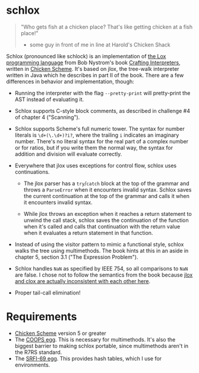 # schlox

> "Who gets fish at a chicken place?  That's like getting chicken at a fish
> place!"
> - some guy in front of me in line at Harold's Chicken Shack

Schlox (pronounced like schlock) is an implementation of [the Lox programming
language](https://github.com/munificent/craftinginterpreters/) from Bob
Nystrom's book [Crafting Interpreters](https://craftinginterpreters.com/),
written in [Chicken Scheme](https://call-cc.org/).  It's based on jlox, the
tree-walk interpreter written in Java which he describes in part II of the
book.  There are a few differences in behavior and implementation, though:

- Running the interpreter with the flag `--pretty-print` will pretty-print the
  AST instead of evaluating it.

- Schlox supports C-style block comments, as described in challenge #4 of
  chapter 4 ("Scanning").

- Schlox supports Scheme's full numeric tower.  The syntax for number literals
  is `\d+(\.\d+)?i?`, where the trailing `i` indicates an imaginary number.
  There's no literal syntax for the real part of a complex number or for
  ratios, but if you write them the normal way, the syntax for addition and
  division will evaluate correctly.

- Everywhere that jlox uses exceptions for control flow, schlox uses
  continuations.

    - The jlox parser has a `try`/`catch` block at the top of the grammar
      and throws a `ParseError` when it encounters invalid syntax.  Schlox
      saves the current continuation at the top of the grammar and calls it
      when it encounters invalid syntax.

    - While jlox throws an exception when it reaches a return statement to
      unwind the call stack, schlox saves the continuation of the function when
      it's called and calls that continuation with the return value when it
      evaluates a return statement in that function.

- Instead of using the visitor pattern to mimic  a functional style, schlox
  walks the tree using multimethods.  The book hints at this in an aside in
  chapter 5, section 3.1 ("The Expression Problem").

- Schlox handles `NaN` as specified by IEEE 754, so all comparisons to `NaN`
  are false.  I chose not to follow the semantics from the book because [jlox
  and clox are actually inconsistent with each other
  here](https://github.com/munificent/craftinginterpreters/issues/269).

- Proper tail-call elimination!

# Requirements

- [Chicken Scheme](https://call-cc.org/) version 5 or greater
- The [COOPS egg](http://wiki.call-cc.org/eggref/5/coops).  This is necessary
  for multimethods.  It's also the biggest barrier to making schlox portable,
  since multimethods aren't in the R7RS standard.
- The [SRFI-69 egg](http://wiki.call-cc.org/eggref/5/srfi-69).  This provides
  hash tables, which I use for environments.
